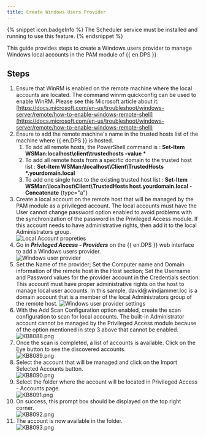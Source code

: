 ```yaml
---
title: Create Windows Users Provider
---
```

{% snippet icon.badgeInfo %}
The Scheduler service must be installed and running to use this feature.
{% endsnippet %}

This guide provides steps to create a Windows users provider to manage Windows local accounts in the PAM module of {{ en.DPS }}

## Steps

1. Ensure that WinRM is enabled on the remote machine where the local accounts are located. The command winrm quickconfig can be used to enable WinRM. Please see this Microsoft article about it. [https://docs.microsoft.com/en-us/troubleshoot/windows-server/remote/how-to-enable-windows-remote-shell](https://docs.microsoft.com/en-us/troubleshoot/windows-server/remote/how-to-enable-windows-remote-shell)
1. Ensure to add the remote machine's name in the trusted hosts list of the machine where {{ en.DPS }} is hosted.
   1. To add all remote hosts, the PowerShell command is : __Set-Item WSMan:localhost\client\trustedhosts -value *__
   1. To add all remote hosts from a specific domain to the trusted host list : __Set-Item WSMan:\localhost\Client\TrustedHosts *.yourdomain.local__
   1. To add one single host to the existing trusted host list : **Set-Item WSMan:\localhost\Client\TrustedHosts host.yourdomain.local -Concatenate**
   {type="a"}
1. Create a local account on the remote host that will be managed by the PAM module as a privileged account. The local accounts must have the User cannot change password option enabled to avoid problems with the synchronization of the password in the Privileged Access module. If this account needs to have administrative rights, then add it to the local Administrators group.  
![Local Account propreties](/img/en/kb/KB8086.png)
1. Go in ***Privileged Access - Providers*** on the {{ en.DPS }} web interface to add a Windows users provider.  
![Windows user provider](/img/en/kb/KB8085.png)
1. Set the Name of the provider; Set the Computer name and Domain information of the remote host in the Host section; Set the Username and Password values for the provider account in the Credentials section. This account must have proper administrative rights on the host to manage local user accounts. In this sample, david<area>@windjammer.loc is a domain account that is a member of the local Administrators group of the remote host.
![Windows user provider settings](/img/en/kb/KB8087.png)
1. With the Add Scan Configuration option enabled, create the scan configuration to scan for local accounts. The built-in Administrator account cannot be managed by the Privileged Access module because of the option mentioned in step 3 above that cannot be enabled.  
![KB8088.png](/img/en/kb/KB8088.png)
1. Once the scan is completed, a list of accounts is available. Click on the Eye button to see the discovered accounts.  
![KB8089.png](/img/en/kb/KB8089.png)
1. Select the account that will be managed and click on the Import Selected Accounts button.  
![KB8090.png](/img/en/kb/KB8090.png)
1. Select the folder where the account will be located in Privileged Access - Accounts page.  
![KB8091.png](/img/en/kb/KB8091.png)
1. On success, this prompt box should be displayed on the top right corner.  
![KB8092.png](/img/en/kb/KB8092.png)
1. The account is now available in the folder.  
![KB8093.png](/img/en/kb/KB8093.png)
